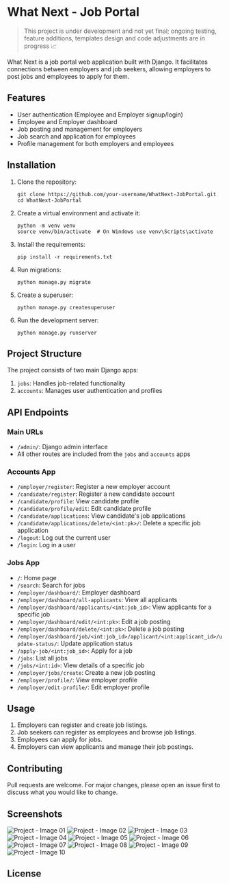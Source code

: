 # What Next - Job Portal

>This project is under development and not yet final; ongoing testing, feature additions, templates design and code adjustments are in progress 📈

What Next is a job portal web application built with Django. It facilitates connections between employers and job seekers, allowing employers to post jobs and employees to apply for them.

## Features

- User authentication (Employee and Employer signup/login)
- Employee and Employer dashboard
- Job posting and management for employers
- Job search and application for employees
- Profile management for both employers and employees

## Installation

1. Clone the repository:

       git clone https://github.com/your-username/WhatNext-JobPortal.git
       cd WhatNext-JobPortal
2. Create a virtual environment and activate it:

       python -m venv venv
       source venv/bin/activate  # On Windows use venv\Scripts\activate
3. Install the requirements:
 
       pip install -r requirements.txt
4. Run migrations:

       python manage.py migrate
5. Create a superuser:

       python manage.py createsuperuser
6. Run the development server:

       python manage.py runserver

## Project Structure

The project consists of two main Django apps:

1. `jobs`: Handles job-related functionality
2. `accounts`: Manages user authentication and profiles

## API Endpoints

### Main URLs
- `/admin/`: Django admin interface
- All other routes are included from the `jobs` and `accounts` apps

### Accounts App
- `/employer/register`: Register a new employer account
- `/candidate/register`: Register a new candidate account
- `/candidate/profile`: View candidate profile
- `/candidate/profile/edit`: Edit candidate profile
- `/candidate/applications`: View candidate's job applications
- `/candidate/applications/delete/<int:pk>/`: Delete a specific job application
- `/logout`: Log out the current user
- `/login`: Log in a user

### Jobs App
- `/`: Home page
- `/search`: Search for jobs
- `/employer/dashboard/`: Employer dashboard
- `/employer/dashboard/all-applicants`: View all applicants
- `/employer/dashboard/applicants/<int:job_id>`: View applicants for a specific job
- `/employer/dashboard/edit/<int:pk>`: Edit a job posting
- `/employer/dashboard/delete/<int:pk>`: Delete a job posting
- `/employer/dashboard/job/<int:job_id>/applicant/<int:applicant_id>/update-status/`: Update application status
- `/apply-job/<int:job_id>`: Apply for a job
- `/jobs`: List all jobs
- `/jobs/<int:id>`: View details of a specific job
- `/employer/jobs/create`: Create a new job posting
- `/employer/profile/`: View employer profile
- `/employer/edit-profile/`: Edit employer profile


## Usage

1. Employers can register and create job listings.
2. Job seekers can register as employees and browse job listings.
3. Employees can apply for jobs.
4. Employers can view applicants and manage their job postings.

## Contributing

Pull requests are welcome. For major changes, please open an issue first to discuss what you would like to change.

## Screenshots

![Project - Image 01](https://github.com/user-attachments/assets/2aea055e-1f1b-4fe9-844a-8b16f2d614d4)
![Project - Image 02](https://github.com/user-attachments/assets/4a09661a-9c05-46c9-aacd-dcf0430b1459)
![Project - Image 03](https://github.com/user-attachments/assets/a04028b1-3720-4c44-a6ba-c74e6ebbec56)
![Project - Image 04](https://github.com/user-attachments/assets/a5981d0e-303a-4761-a24e-0ded028b3cb3)
![Project - Image 05](https://github.com/user-attachments/assets/41404507-6dad-480c-b52a-b82dbe73bc18)
![Project - Image 06](https://github.com/user-attachments/assets/c76f483f-7a42-47ee-a4b8-28ffc034d4e9)
![Project - Image 07](https://github.com/user-attachments/assets/46785a5f-1763-4005-8759-079ea5ec9bb7)
![Project - Image 08](https://github.com/user-attachments/assets/34a9cb95-70e9-4ca0-9567-8c183a43e09f)
![Project - Image 09](https://github.com/user-attachments/assets/d379b057-4d70-4d23-8637-167db6ff2bc3)
![Project - Image 10](https://github.com/user-attachments/assets/f7380f7f-ecc8-44ee-8b08-13da878d8a7c)




## License

